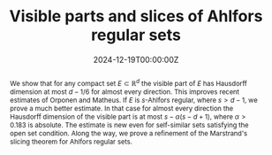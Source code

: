 ﻿---
title: "Visible parts and slices of Ahlfors regular sets"

# Authors
# If you created a profile for a user (e.g. the default `admin` user), write the username (folder name) here 
# and it will be replaced with their full name and linked to their profile.
authors:
- D. Dąbrowski

date: "2024-12-19T00:00:00Z"
doi: ""

# Schedule page publish date (NOT publication's date).
publishDate: "2017-01-01T00:00:00Z"

# Publication type.
# Legend: 0 = Uncategorized; 1 = Conference paper; 2 = Journal article;
# 3 = Preprint / Working Paper; 4 = Report; 5 = Book; 6 = Book section;
# 7 = Thesis; 8 = Patent
publication_types: ["2"]

# Publication name and optional abbreviated publication name.
publication: Discrete Anal. 2024:17, 31 pp.
publication_short: Discrete Anal. 2024:17, 31 pp

abstract: "We show that for any compact set $E\\subset\\mathbb{R}^d$ the visible part of $E$ has Hausdorff dimension at most $d-1/6$ for almost every direction. This improves recent estimates of Orponen and Matheus. If $E$ is $s$-Ahlfors regular, where $s>d-1$, we prove a much better estimate. In that case for almost every direction the Hausdorff dimension of the visible part is at most $s - \\alpha(s-d+1),$ where $\\alpha>0.183$ is absolute. The estimate is new even for self-similar sets satisfying the open set condition. Along the way, we prove a refinement of the Marstrand's slicing theorem for Ahlfors regular sets."
# Summary. An optional shortened abstract.
# summary: Lorem ipsum dolor sit amet, consectetur adipiscing elit. Duis posuere tellus ac convallis placerat. Proin tincidunt magna sed ex sollicitudin condimentum.

tags: []

# Display this page in the Featured widget?
featured: false

# Custom links (uncomment lines below)
links:
- name: "Article"
  url: "https://discreteanalysisjournal.com/article/127570-visible-parts-and-slices-of-ahlfors-regular-sets"
- name: "arXiv"
  url: "https://arxiv.org/abs/2305.16026"

url_pdf: ''
url_code: ''
url_dataset: ''
url_poster: ''
url_project: ''
url_slides: ''
url_source: ''
url_video: ''
url_preprint: ''

# Featured image
# To use, add an image named `featured.jpg/png` to your page's folder. 
# image:
#  caption: 'Image credit: [**Unsplash**](https://unsplash.com/photos/pLCdAaMFLTE)'
#  focal_point: ""
#  preview_only: false

# Associated Projects (optional).
#   Associate this publication with one or more of your projects.
#   Simply enter your project's folder or file name without extension.
#   E.g. `internal-project` references `content/project/internal-project/index.md`.
#   Otherwise, set `projects: []`.
# projects:
# - example

# Slides (optional).
#   Associate this publication with Markdown slides.
#   Simply enter your slide deck's filename without extension.
#   E.g. `slides: "example"` references `content/slides/example/index.md`.
#   Otherwise, set `slides: ""`.
# slides: example
---

